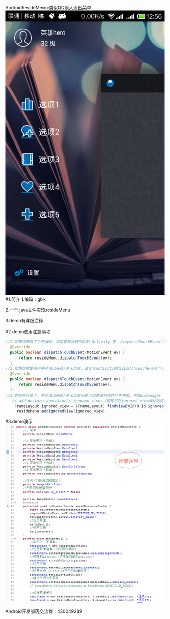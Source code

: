 AndroidResideMenu:类似QQ淡入淡出菜单
<img src="https://github.com/laixiao/AndroidResideMenu/blob/master/doc/menu2.png"></img>
#1.简介
  1.编码：gbk
  
  2.一个.java文件实现resideMenu
  
  3.demo有详细注释
  
  
#2.demo使用注意事项
  ```java
  //1.如果你开启了手势滑动，你需要替换被依附的 Activity 里  dispatchTouchEvent()  代码
    @Override
    public boolean dispatchTouchEvent(MotionEvent ev) {
        return resideMenu.dispatchTouchEvent(ev);
    }
  //2.如果您需要使用手势滑动开启/关闭菜单，请复写activity的dispatchTouchEvent()，代码如下
    @Override
    public boolean dispatchTouchEvent(MotionEvent ev) {
        return resideMenu.dispatchTouchEvent(ev);
    }
  //3.在某些场景下，手势滑动开启/关闭菜单可能与您的某些控件产生冲突，例如viewpager，这时您可以把viewpager添加到ignored view.
     // add gesture operation's ignored views（这样子在ignored_view操作的区域就不允许用手势滑动操作菜单.）
      FrameLayout ignored_view = (FrameLayout) findViewById(R.id.ignored_view);
       resideMenu.addIgnoredView(ignored_view);

  
  ```
#3.demo演示
<img src="https://github.com/laixiao/AndroidResideMenu/blob/master/doc/menu1.png"></img>

Android开发部落交流群：430049289

